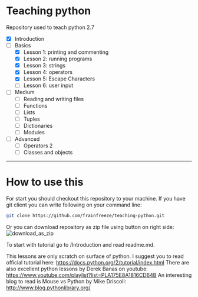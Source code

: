 # Teaching python
Repository used to teach python 2.7


- [x] Introduction
- [ ] Basics
  - [x] Lesson 1: printing and commenting
  - [x] Lesson 2: running programs
  - [x] Lesson 3: strings
  - [x] Lesson 4: operators
  - [x] Lesson 5: Escape Characters
  - [ ] Lesson 6: user input

- [ ] Medium
  - [ ] Reading and writing files
  - [ ] Functions
  - [ ] Lists
  - [ ] Tuples
  - [ ] Dictionaries
  - [ ] Modules

- [ ] Advanced
  - [ ] Operators 2
  - [ ] Classes and objects

____

# How to use this
For start you should checkout this repository to your machine.
If you have git client you can write following on your command line:

```bash
git clone https://github.com/frainfreeze/teaching-python.git
```

Or you can download repository as zip file using button on right side:
![download_as_zip](http://i.hizliresim.com/XyvmgO.png)


To start with tutorial go to /Introduction and read readme.md.

This lessons are only scratch on surface of python.
I suggest you to read official tutorial here: https://docs.python.org/2/tutorial/index.html
There are also excellent python lessons by Derek Banas on youtube: https://www.youtube.com/playlist?list=PLA175E8A1816CD64B
An interesting blog to read is Mouse vs Python by Mike Driscoll: http://www.blog.pythonlibrary.org/
